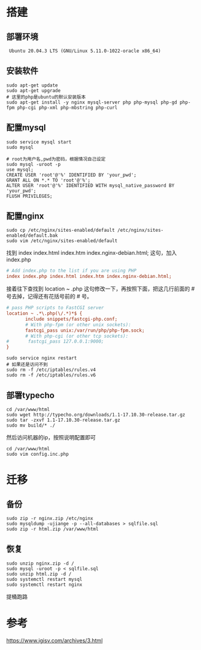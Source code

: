# 搭建

## 部署环境

` Ubuntu 20.04.3 LTS (GNU/Linux 5.11.0-1022-oracle x86_64)`

## 安装软件

```shell
sudo apt-get update
sudo apt-get upgrade
# 这里的php是ubuntu的默认安装版本
sudo apt-get install -y nginx mysql-server php php-mysql php-gd php-fpm php-cgi php-xml php-mbstring php-curl
```

## 配置mysql

```shell
sudo service mysql start
sudo mysql
```

```mysql
# root为用户名,pwd为密码，根据情况自己设定
sudo mysql -uroot -p
use mysql;
CREATE USER 'root'@'%' IDENTIFIED BY 'your_pwd';
GRANT ALL ON *.* TO 'root'@'%';
ALTER USER 'root'@'%' IDENTIFIED WITH mysql_native_password BY 'your_pwd';
FLUSH PRIVILEGES; 
```

## 配置nginx

```shell
sudo cp /etc/nginx/sites-enabled/default /etc/nginx/sites-enabled/default.bak
sudo vim /etc/nginx/sites-enabled/default
```

找到 index index.html index.htm index.nginx-debian.html; 这句，加入 index.php

```ini
# Add index.php to the list if you are using PHP
index index.php index.html index.htm index.nginx-debian.html;
```

接着往下查找到 location ~ .php 这句修改一下，再按照下面，把这几行前面的 # 号去掉，记得还有花括号前的 # 号。

```ini
# pass PHP scripts to FastCGI server
location ~ .*\.php(\/.*)*$ {
       include snippets/fastcgi-php.conf;
       # With php-fpm (or other unix sockets):
       fastcgi_pass unix:/var/run/php/php-fpm.sock;
       # With php-cgi (or other tcp sockets):
#       fastcgi_pass 127.0.0.1:9000;
}
```

```shell
sudo service nginx restart
# 如果还是访问不到
sudo rm -f /etc/iptables/rules.v4
sudo rm -f /etc/iptables/rules.v6
```

## 部署typecho

```shell
cd /var/www/html
sudo wget http://typecho.org/downloads/1.1-17.10.30-release.tar.gz
sudo tar -zxvf 1.1-17.10.30-release.tar.gz
sudo mv build/* ./
```

然后访问机器的ip，按照说明配置即可

```shell
cd /var/www/html
sudo vim config.inc.php
```

# 迁移

## 备份

```shell
sudo zip -r nginx.zip /etc/nginx
sudo mysqldump -ujiange -p --all-databases > sqlfile.sql
sudo zip -r html.zip /var/www/html
```

## 恢复

```shell
sudo unzip nginx.zip -d /
sudo mysql -uroot -p < sqlfile.sql
sudo unzip html.zip -d /
sudo systemctl restart mysql 
sudo systemctl restart nginx
```

提桶跑路

# 参考

https://www.igisv.com/archives/3.html
